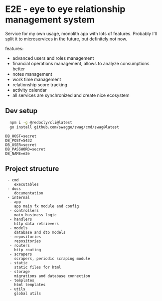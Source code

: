 # E2E - eye to eye relationship management system

Service for my own usage, monolith app with lots of features. Probably I'll split it to
microservices in the future, but definitely not now.

features:
 - advanced users and roles management
 - financial operations management, allows to analyze consumptions better
 - notes management
 - work time management
 - relationship score tracking
 - activity calendar
 - all services are synchronized and create nice ecosystem

## Dev setup
```bash
  npm i -g @redocly/cli@latest
  go install github.com/swaggo/swag/cmd/swag@latest
```

```.env
DB_HOST=secret
DB_POST=5432
DB_USER=secret
DB_PASSWORD=secret
DB_NAME=e2e
```

## Project structure
```
 - cmd
    executables
 - docs
    documentation
 - internal
  - app
    app main fx module and config
  - controllers
    main business logic
  - handlers
    http data retrievers
  - models
    database and dto models
  - repositories
    repositories
  - routers
    http routing
  - scrapers
    scrapers, periodic scraping module
  - static
    static files for html
  - storage
    migrations and database connection
  - templates
    html templates
  - utils
    global utils
```
